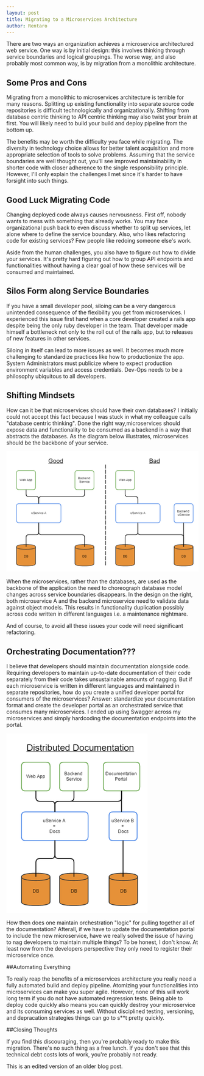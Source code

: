 ```yaml
---
layout: post
title: Migrating to a Microservices Architecture
author: Rentaro
---
```


There are two ways an organization achieves a microservice architectured web service. One way is by initial design: this involves thinking through service boundaries and logical groupings. The worse way, and also probably most common way, is by migration from a monolithic architecture.

## Some Pros and Cons

Migrating from a monolithic to microservices architecture is terrible for many reasons. Splitting up existing functionality into separate source code repositories is difficult technologically and organizationally. Shifting from database centric thinking to API centric thinking may also twist your brain at first. You will likely need to build your build and deploy pipeline from the bottom up.

The benefits may be worth the difficulty you face while migrating. The diversity in technology choice allows for better talent acquisition and more appropriate selection of tools to solve problems. Assuming that the service boundaries are well thought out, you'll see improved maintainability in shorter code with closer adherence to the single responsibility principle. However, I'll only explain the challenges I met since it's harder to have forsight into such things.

## Good Luck Migrating Code

Changing deployed code always causes nervousness. First off, nobody wants to mess with something that already works. You may face organizational push back to even discuss whether to split up services, let alone where to define the service boundary. Also, who likes refactoring code for existing services? Few people like redoing someone else's work.

Aside from the human challenges, you also have to figure out how to divide your services. It's pretty hard figuring out how to group API endpoints and functionalities without having a clear goal of how these services will be consumed and maintained.

## Silos Form along Service Boundaries

If you have a small developer pool, siloing can be a very dangerous unintended consequence of the flexibility you get from microservices. I experienced this issue first hand when a core developer created a rails app despite being the only ruby developer in the team. That developer made himself a bottleneck not only to the roll out of the rails app, but to releases of new features in other services.

Siloing in itself can lead to more issues as well. It becomes much more challenging to standardize practices like how to productionize the app. System Administrators must publicize where to expect production environment variables and access credentials. Dev-Ops needs to be a philosophy ubiquitous to all developers.

## Shifting Mindsets 

How can it be that microservices should have their own databases? I initially could not accept this fact because I was stuck in what my colleague calls "database centric thinking". Done the right way,microservices should expose data and functionality to be consumed as a backend in a way that abstracts the databases. As the diagram below illustrates, microservices should be the backbone of your service.

![diagram](img/2015-05-21-database-centric-thinking.png)

When the microservices, rather than the databases, are used as the backbone of the application the need to choreograph database model changes across service boundaries disappears. In the design on the right, both microservice A and the backend microservice need to validate data against object models. This results in functionality duplication possibly across code written in different languages i.e. a maintenance nightmare.

And of course, to avoid all these issues your code will need significant refactoring.

## Orchestrating Documentation???

I believe that developers should maintain documentation alongside code. Requiring developers to maintain up-to-date documentation of their code separately from their code takes unsustainable amounts of nagging. But if each microservice is written in different languages and maintained in separate repositories, how do you create a unified developer portal for consumers of the microservices? Answer: standardize your documentation format and create the developer portal as an orchestrated service that consumes many microservices. I ended up using Swagger across my microservices and simply hardcoding the documentation endpoints into the portal.

![diagram](img/2015-05-21-distributed-documentation.png)

How then does one maintain orchestration "logic" for pulling together all of the documentation? Afterall, if we have to update the documentation portal to include the new microservice, have we really solved the issue of having to nag developers to maintain multiple things? To be honest, I don't know. At least now from the developers perspective they only need to register their microservice once.

##Automating Everything

To really reap the benefits of a microservices architecture you really need a fully automated bulid and deploy pipeline. Atomizing your functionalities into microservices can make you super agile. However, none of this will work long term if you do not have automated regression tests. Being able to deploy code quickly also means you can quickly destroy your microservice and its consuming services as well. Without disciplined testing, versioning, and depracation strategies things can go to s**t pretty quickly.

##Closing Thoughts

If you find this discouraging, then you're probably ready to make this migration. There's no such thing as a free lunch. If you don't see that this technical debt costs lots of work, you're probably not ready.

This is an edited version of an older blog post.
